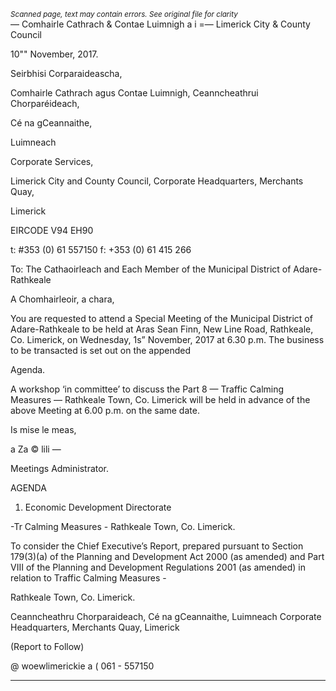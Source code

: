 *<small>Scanned page, text may contain errors. See original file for clarity</small>*  
— Comhairle Cathrach
& Contae Luimnigh
a i
=— Limerick City
& County Council

10"" November, 2017.

Seirbhisi Corparaideascha,

Comhairle Cathrach agus Contae Luimnigh,
Ceanncheathrui Chorparéideach,

Cé na gCeannaithe,

Luimneach

Corporate Services,

Limerick City and County Council,
Corporate Headquarters,
Merchants Quay,

Limerick

EIRCODE V94 EH90

t: #353 (0) 61 557150
f: +353 (0) 61 415 266

To: The Cathaoirleach and Each Member of the Municipal District of Adare-Rathkeale

A Chomhairleoir, a chara,

You are requested to attend a Special Meeting of the Municipal District of Adare-Rathkeale to
be held at Aras Sean Finn, New Line Road, Rathkeale, Co. Limerick, on Wednesday, 1s”
November, 2017 at 6.30 p.m. The business to be transacted is set out on the appended

Agenda.

A workshop ‘in committee’ to discuss the Part 8 — Traffic Calming Measures — Rathkeale Town,
Co. Limerick will be held in advance of the above Meeting at 6.00 p.m. on the same date.

Is mise le meas,

a Za © lili —

Meetings Administrator.

AGENDA

1. Economic Development Directorate

-Tr Calming Measures - Rathkeale Town, Co. Limerick.

To consider the Chief Executive’s Report, prepared pursuant to Section 179(3)(a) of the
Planning and Development Act 2000 (as amended) and Part VIII of the Planning and
Development Regulations 2001 (as amended) in relation to Traffic Calming Measures -

Rathkeale Town, Co. Limerick.

Ceanncheathru Chorparaideach, Cé na gCeannaithe, Luimneach
Corporate Headquarters, Merchants Quay, Limerick

(Report to Follow)

@ woewlimerickie
a
( 061 - 557150

---
